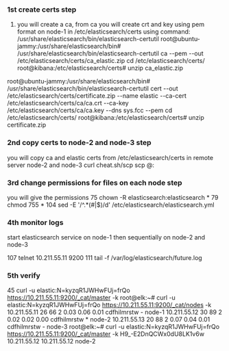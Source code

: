 ### 1st create certs step
1. you will create a ca, from ca you will create crt and key using pem format on node-1 in /etc/elasticsearch/certs 
  using command: /usr/share/elasticsearch/bin/elasticsearch-certutil
root@ubuntu-jammy:/usr/share/elasticsearch/bin# /usr/share/elasticsearch/bin/elasticsearch-certutil ca --pem --out /etc/elasticsearch/certs/ca_elastic.zip
cd /etc/elasticsearch/certs/
root@kibana:/etc/elasticsearch/certs# unzip ca_elastic.zip

root@ubuntu-jammy:/usr/share/elasticsearch/bin# /usr/share/elasticsearch/bin/elasticsearch-certutil cert --out /etc/elasticsearch/certs/certificate.zip --name elastic --ca-cert /etc/elasticsearch/certs/ca/ca.crt --ca-key /etc/elasticsearch/certs/ca/ca.key --dns sys.fcc --pem
cd /etc/elasticsearch/certs/
root@kibana:/etc/elasticsearch/certs# unzip certificate.zip


### 2nd copy certs to node-2 and node-3 step
you will copy ca and elastic certs from /etc/elasticsearch/certs in remote server node-2 and node-3
curl cheat.sh/scp
scp <file> <user>@<host>:<dest>

### 3rd change permissions for files on each node step
you will give the permissions
   75  chown -R elasticsearch:elasticsearch *
   79  chmod 755 *
  104  sed -E '/^\.*(#|$)/d' /etc/elasticsearch/elasticsearch.yml
  
### 4th monitor logs
start elasticsearch service on node-1
then sequentially on node-2 and node-3

  107  telnet 10.211.55.11 9200
  111  tail -f /var/log/elasticsearch/future.log

### 5th verify 
  45  curl -u elastic:N=kyzqR1JWHwFUj=frQo https://10.211.55.11:9200/_cat/master -k
root@elk:~# curl -u elastic:N=kyzqR1JWHwFUj=frQo https://10.211.55.11:9200/_cat/nodes -k
10.211.55.11 26 66 2 0.03 0.06 0.01 cdfhilmrstw - node-1
10.211.55.12 30 89 2 0.02 0.02 0.00 cdfhilmrstw * node-2
10.211.55.13 20 88 2 0.07 0.04 0.01 cdfhilmrstw - node-3
root@elk:~# curl -u elastic:N=kyzqR1JWHwFUj=frQo https://10.211.55.11:9200/_cat/master -k
H9_-E2DnQCWx0dU8LK1v6w 10.211.55.12 10.211.55.12 node-2
